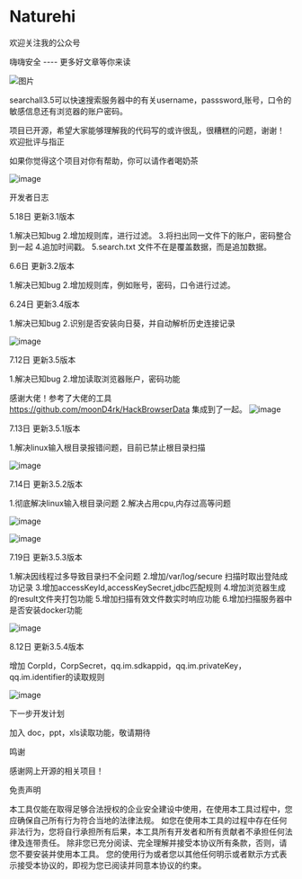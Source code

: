 # Naturehi

欢迎关注我的公众号

嗨嗨安全 ---- 更多好文章等你来读

![图片](https://github.com/sujiawei00/naturahi/assets/58332933/82b33850-748d-4e03-8da0-d6552a4c91c5)

searchall3.5可以快速搜索服务器中的有关username，passsword,账号，口令的敏感信息还有浏览器的账户密码。

项目已开源，希望大家能够理解我的代码写的或许很乱，很糟糕的问题，谢谢！
欢迎批评与指正


如果你觉得这个项目对你有帮助，你可以请作者喝奶茶

![image](https://github.com/Naturehi666/searchall/assets/58332933/07759057-9072-457c-a378-5d3aab611cd1)






开发者日志

5.18日 更新3.1版本

1.解决已知bug
2.增加规则库，进行过滤。
3.将扫出同一文件下的账户，密码整合到一起
4.追加时间戳。
5.search.txt 文件不在是覆盖数据，而是追加数据。


6.6日 更新3.2版本

1.解决已知bug
2.增加规则库，例如账号，密码，口令进行过滤。


6.24日 更新3.4版本

1.解决已知bug
2.识别是否安装向日葵，并自动解析历史连接记录


![image](https://github.com/Naturehi666/naturehi/assets/58332933/2a038208-c428-4b72-b823-9f51e7e2d26a)


7.12日 更新3.5版本

1.解决已知bug
2.增加读取浏览器账户，密码功能

感谢大佬！参考了大佬的工具 https://github.com/moonD4rk/HackBrowserData 集成到了一起。
![image](https://github.com/Naturehi666/naturehi/assets/58332933/62b8fb88-c986-4be5-b043-921df5ed8de8)


7.13日 更新3.5.1版本


1.解决linux输入根目录报错问题，目前已禁止根目录扫描


![image](https://github.com/Naturehi666/searchall/assets/58332933/a14f513c-3b2c-4634-b184-4af9595b8f0b)



7.14日 更新3.5.2版本


1.彻底解决linux输入根目录问题
2.解决占用cpu,内存过高等问题


![image](https://github.com/Naturehi666/searchall/assets/58332933/f4260ef6-cf01-4ad1-ad6d-3360d9e0a6ba)



![image](https://github.com/Naturehi666/searchall/assets/58332933/c708169b-56b5-4e0c-acf4-cffdf5dc8733)



7.19日 更新3.5.3版本


1.解决因线程过多导致目录扫不全问题
2.增加/var/log/secure 扫描时取出登陆成功记录
3.增加accessKeyId,accessKeySecret,jdbc匹配规则
4.增加浏览器生成的result文件夹打包功能
5.增加扫描有效文件数实时响应功能
6.增加扫描服务器中是否安装docker功能


![image](https://github.com/Naturehi666/searchall/assets/58332933/440229d6-f0c3-473f-a612-c3ed7b289400)





8.12日 更新3.5.4版本


增加 CorpId，CorpSecret，qq.im.sdkappid，qq.im.privateKey，qq.im.identifier的读取规则



![image](https://github.com/Naturehi666/searchall/assets/58332933/02f063c9-5227-4534-b654-2e93cfa62560)





下一步开发计划

加入 doc，ppt，xls读取功能，敬请期待

鸣谢

感谢网上开源的相关项目！

免责声明

本工具仅能在取得足够合法授权的企业安全建设中使用，在使用本工具过程中，您应确保自己所有行为符合当地的法律法规。 如您在使用本工具的过程中存在任何非法行为，您将自行承担所有后果，本工具所有开发者和所有贡献者不承担任何法律及连带责任。 除非您已充分阅读、完全理解并接受本协议所有条款，否则，请您不要安装并使用本工具。 您的使用行为或者您以其他任何明示或者默示方式表示接受本协议的，即视为您已阅读并同意本协议的约束。







